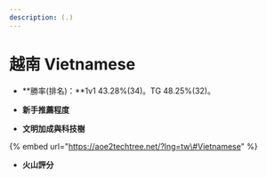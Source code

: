 ```yaml
---
description: (.)
---
```


# 越南 Vietnamese

* **勝率\(排名\)：**1v1 43.28%\(34\)。TG 48.25%\(32\)。
* **新手推薦程度**



* **文明加成與科技樹**

{% embed url="https://aoe2techtree.net/?lng=tw\#Vietnamese" %}

* **火山評分**



